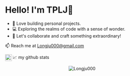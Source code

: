 # Hello! I'm TPLJ👋

- 🚀 Love building personal projects.
- 💻 Exploring the realms of code with a sense of wonder.
- 🌟 Let's collaborate and craft something extraordinary!

📫 Reach me at Longju000@gmail.com

<a href="https://www.linkedin.com/in/thongpanglongju/">
  <img align="left" alt="Longju's LinkedIN" width="22px" src="https://raw.githubusercontent.com/peterthehan/peterthehan/master/assets/linkedin.svg" />
</a>
                          
📈 my github stats

<p align="center"> <img src="https://github-readme-stats.vercel.app/api?username=Longju000&show_icons=true&theme=gotham" alt="Longju000" />




